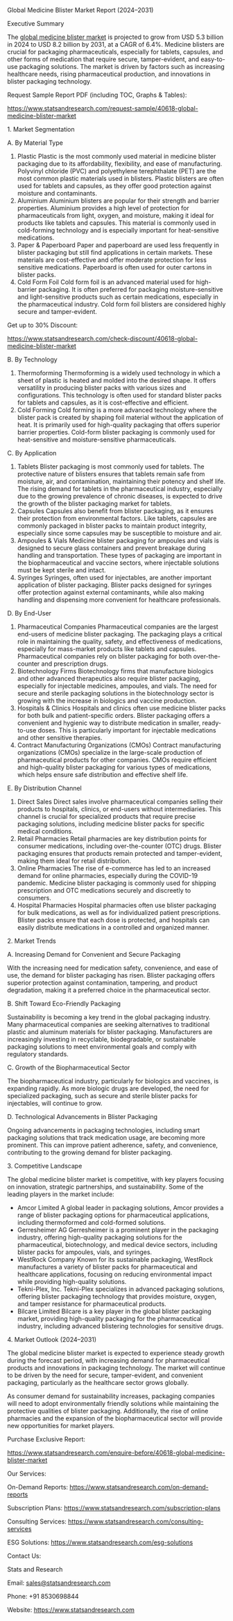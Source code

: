 ﻿Global Medicine Blister Market Report (2024–2031)

Executive Summary

The [global medicine blister market](https://www.statsandresearch.com/report/40618-global-medicine-blister-market) is projected to grow from USD 5.3 billion in 2024 to USD 8.2 billion by 2031, at a CAGR of 6.4%. Medicine blisters are crucial for packaging pharmaceuticals, especially for tablets, capsules, and other forms of medication that require secure, tamper-evident, and easy-to-use packaging solutions. The market is driven by factors such as increasing healthcare needs, rising pharmaceutical production, and innovations in blister packaging technology.

Request Sample Report PDF (including TOC, Graphs & Tables):

<https://www.statsandresearch.com/request-sample/40618-global-medicine-blister-market>

1\. Market Segmentation

A. By Material Type

1. Plastic
   Plastic is the most commonly used material in medicine blister packaging due to its affordability, flexibility, and ease of manufacturing. Polyvinyl chloride (PVC) and polyethylene terephthalate (PET) are the most common plastic materials used in blisters. Plastic blisters are often used for tablets and capsules, as they offer good protection against moisture and contaminants.
1. Aluminium
   Aluminium blisters are popular for their strength and barrier properties. Aluminium provides a high level of protection for pharmaceuticals from light, oxygen, and moisture, making it ideal for products like tablets and capsules. This material is commonly used in cold-forming technology and is especially important for heat-sensitive medications.
1. Paper & Paperboard
   Paper and paperboard are used less frequently in blister packaging but still find applications in certain markets. These materials are cost-effective and offer moderate protection for less sensitive medications. Paperboard is often used for outer cartons in blister packs.
1. Cold Form Foil
   Cold form foil is an advanced material used for high-barrier packaging. It is often preferred for packaging moisture-sensitive and light-sensitive products such as certain medications, especially in the pharmaceutical industry. Cold form foil blisters are considered highly secure and tamper-evident.

Get up to 30% Discount:

<https://www.statsandresearch.com/check-discount/40618-global-medicine-blister-market>

B. By Technology

1. Thermoforming
   Thermoforming is a widely used technology in which a sheet of plastic is heated and molded into the desired shape. It offers versatility in producing blister packs with various sizes and configurations. This technology is often used for standard blister packs for tablets and capsules, as it is cost-effective and efficient.
1. Cold Forming
   Cold forming is a more advanced technology where the blister pack is created by shaping foil material without the application of heat. It is primarily used for high-quality packaging that offers superior barrier properties. Cold-form blister packaging is commonly used for heat-sensitive and moisture-sensitive pharmaceuticals.

C. By Application

1. Tablets
   Blister packaging is most commonly used for tablets. The protective nature of blisters ensures that tablets remain safe from moisture, air, and contamination, maintaining their potency and shelf life. The rising demand for tablets in the pharmaceutical industry, especially due to the growing prevalence of chronic diseases, is expected to drive the growth of the blister packaging market for tablets.
1. Capsules
   Capsules also benefit from blister packaging, as it ensures their protection from environmental factors. Like tablets, capsules are commonly packaged in blister packs to maintain product integrity, especially since some capsules may be susceptible to moisture and air.
1. Ampoules & Vials
   Medicine blister packaging for ampoules and vials is designed to secure glass containers and prevent breakage during handling and transportation. These types of packaging are important in the biopharmaceutical and vaccine sectors, where injectable solutions must be kept sterile and intact.
1. Syringes
   Syringes, often used for injectables, are another important application of blister packaging. Blister packs designed for syringes offer protection against external contaminants, while also making handling and dispensing more convenient for healthcare professionals.

D. By End-User

1. Pharmaceutical Companies
   Pharmaceutical companies are the largest end-users of medicine blister packaging. The packaging plays a critical role in maintaining the quality, safety, and effectiveness of medications, especially for mass-market products like tablets and capsules. Pharmaceutical companies rely on blister packaging for both over-the-counter and prescription drugs.
1. Biotechnology Firms
   Biotechnology firms that manufacture biologics and other advanced therapeutics also require blister packaging, especially for injectable medicines, ampoules, and vials. The need for secure and sterile packaging solutions in the biotechnology sector is growing with the increase in biologics and vaccine production.
1. Hospitals & Clinics
   Hospitals and clinics often use medicine blister packs for both bulk and patient-specific orders. Blister packaging offers a convenient and hygienic way to distribute medication in smaller, ready-to-use doses. This is particularly important for injectable medications and other sensitive therapies.
1. Contract Manufacturing Organizations (CMOs)
   Contract manufacturing organizations (CMOs) specialize in the large-scale production of pharmaceutical products for other companies. CMOs require efficient and high-quality blister packaging for various types of medications, which helps ensure safe distribution and effective shelf life.

E. By Distribution Channel

1. Direct Sales
   Direct sales involve pharmaceutical companies selling their products to hospitals, clinics, or end-users without intermediaries. This channel is crucial for specialized products that require precise packaging solutions, including medicine blister packs for specific medical conditions.
1. Retail Pharmacies
   Retail pharmacies are key distribution points for consumer medications, including over-the-counter (OTC) drugs. Blister packaging ensures that products remain protected and tamper-evident, making them ideal for retail distribution.
1. Online Pharmacies
   The rise of e-commerce has led to an increased demand for online pharmacies, especially during the COVID-19 pandemic. Medicine blister packaging is commonly used for shipping prescription and OTC medications securely and discreetly to consumers.
1. Hospital Pharmacies
   Hospital pharmacies often use blister packaging for bulk medications, as well as for individualized patient prescriptions. Blister packs ensure that each dose is protected, and hospitals can easily distribute medications in a controlled and organized manner.

2\. Market Trends

A. Increasing Demand for Convenient and Secure Packaging

With the increasing need for medication safety, convenience, and ease of use, the demand for blister packaging has risen. Blister packaging offers superior protection against contamination, tampering, and product degradation, making it a preferred choice in the pharmaceutical sector.

B. Shift Toward Eco-Friendly Packaging

Sustainability is becoming a key trend in the global packaging industry. Many pharmaceutical companies are seeking alternatives to traditional plastic and aluminum materials for blister packaging. Manufacturers are increasingly investing in recyclable, biodegradable, or sustainable packaging solutions to meet environmental goals and comply with regulatory standards.

C. Growth of the Biopharmaceutical Sector

The biopharmaceutical industry, particularly for biologics and vaccines, is expanding rapidly. As more biologic drugs are developed, the need for specialized packaging, such as secure and sterile blister packs for injectables, will continue to grow.

D. Technological Advancements in Blister Packaging

Ongoing advancements in packaging technologies, including smart packaging solutions that track medication usage, are becoming more prominent. This can improve patient adherence, safety, and convenience, contributing to the growing demand for blister packaging.

3\. Competitive Landscape

The global medicine blister market is competitive, with key players focusing on innovation, strategic partnerships, and sustainability. Some of the leading players in the market include:

- Amcor Limited
  A global leader in packaging solutions, Amcor provides a range of blister packaging options for pharmaceutical applications, including thermoformed and cold-formed solutions.
- Gerresheimer AG
  Gerresheimer is a prominent player in the packaging industry, offering high-quality packaging solutions for the pharmaceutical, biotechnology, and medical device sectors, including blister packs for ampoules, vials, and syringes.
- WestRock Company
  Known for its sustainable packaging, WestRock manufactures a variety of blister packs for pharmaceutical and healthcare applications, focusing on reducing environmental impact while providing high-quality solutions.
- Tekni-Plex, Inc.
  Tekni-Plex specializes in advanced packaging solutions, offering blister packaging technology that provides moisture, oxygen, and tamper resistance for pharmaceutical products.
- Bilcare Limited
  Bilcare is a key player in the global blister packaging market, providing high-quality packaging for the pharmaceutical industry, including advanced blistering technologies for sensitive drugs.

4\. Market Outlook (2024–2031)

The global medicine blister market is expected to experience steady growth during the forecast period, with increasing demand for pharmaceutical products and innovations in packaging technology. The market will continue to be driven by the need for secure, tamper-evident, and convenient packaging, particularly as the healthcare sector grows globally.

As consumer demand for sustainability increases, packaging companies will need to adopt environmentally friendly solutions while maintaining the protective qualities of blister packaging. Additionally, the rise of online pharmacies and the expansion of the biopharmaceutical sector will provide new opportunities for market players.

Purchase Exclusive Report:

<https://www.statsandresearch.com/enquire-before/40618-global-medicine-blister-market>



Our Services:

On-Demand Reports: <https://www.statsandresearch.com/on-demand-reports>

Subscription Plans: <https://www.statsandresearch.com/subscription-plans>

Consulting Services: <https://www.statsandresearch.com/consulting-services>

ESG Solutions: <https://www.statsandresearch.com/esg-solutions>

Contact Us:

Stats and Research

Email: <sales@statsandresearch.com>

Phone: +91 8530698844

Website: <https://www.statsandresearch.com>













